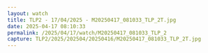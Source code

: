 ```yaml
---
layout: watch
title: TLP2 - 17/04/2025 - M20250417_081033_TLP_2T.jpg
date: 2025-04-17 08:10:33
permalink: /2025/04/17/watch/M20250417_081033_TLP_2
capture: TLP2/2025/202504/20250416/M20250417_081033_TLP_2T.jpg
---
```

